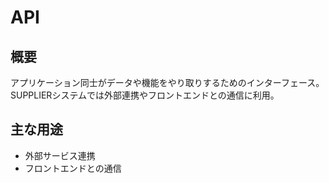 # API

## 概要
アプリケーション同士がデータや機能をやり取りするためのインターフェース。SUPPLIERシステムでは外部連携やフロントエンドとの通信に利用。

## 主な用途
- 外部サービス連携
- フロントエンドとの通信 